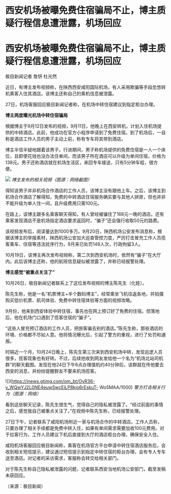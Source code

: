# 西安机场被曝免费住宿骗局不止，博主质疑行程信息遭泄露，机场回应

# 西安机场被曝免费住宿骗局不止，博主质疑行程信息遭泄露，机场回应

极目新闻记者 詹钘 杜光然

近日，有博主发布视频称，在陕西西安咸阳国际机场，有人采用欺骗等手段忽悠转机乘客入住其酒店。该博主还称自己的乘机信息被泄露。

27日，机场客服回应极目新闻记者称，在机场中转住宿建议到指定柜台办理。

**博主两度曝光机场中转住宿骗局**

根据博主于9月12日发布的视频，9月11日，他晚上在西安转机，计划入住机场提供的中转酒店。此前，他成功在官方小程序申请到了免费住宿。到了机场后，一自称是酒店工作人员的男子主动上前，称有专车将其带到酒店。

博主半信半疑地跟着该男子。行进期间，男子称机场提供的免费住宿是一人一个床位，且即使花钱也没办法住单间，而该男子所在酒店可以升级为单间住宿，价格为138元。男子还称酒店就在机场生活区，来回专车接送，只有5分钟车程，很方便。

![](https://inews.gtimg.com/om_bt/O71sMyi9BJaM7Zpyhk_N3dAO9zJs28mkISL3mlZwATx2cAA/1000)
_博主发布的相关视频（图源：网络截图）_

得知该男子并非机场合作酒店的工作人员，该博主没有跟他上车。之后，该博主到机场合作酒店了解得知，免费的中转酒店住宿服务确实要与其他人拼房，但也并非不能升级为单人住一间，且升级费用只需100元。

在路上，该博主跟多名乘客聊天得知，有人曾经被骗住了168元一晚的酒店。还有乘客发现酒店不是机场指定酒店要求返回时，“骗子”还会强行收取50元的路费。

该视频发布后，阅读量达到1000多万。9月20日，陕西机场公安发布消息称，根据该博主的举报素材，陕西机场公安加大巡查管控力度，严厉打击冒充工作人员揽客乘车、住宿等违法扰序行为，9月来已处罚148人次，行政拘留3人。

10月19日，该博主再次发布视频称，第二次到西安机场时，依然有“骗子”在大厅内。此后该博主还称，他的航班信息疑似被泄露了，并称已经报警处理。

**博主感觉“被重点关注了”**

10月26日，极目新闻记者联系上了这位发布视频的博主陈先生（化姓）。

陈先生称，他是一名“机票博主+半个数码博主”，经常乘坐飞机往返各地，并拍摄购买低价机票、航司体验、免费中转住宿体验等方面的视频攻略。

9月份，他来到西安体验中转住宿，事先也在网上预订好了免费的住宿。但落地后，他在机场门口遇到了揽客住宿的“骗子”。

“这些人冒充预订酒店的工作人员，把旅客骗去别的酒店。”陈先生称，那些酒店的环境、价格都不尽如人意。他将情况曝光后，引起了警方的重视，进行了处罚和通报。

时隔近一个月，10月24日晚上，陈先生第三次来到西安机场中转，发现巡逻人员很多，揽客现象也有好转。不过，后续他收到网友发给他一个名为“机场北站司机群”的聊天截图。发现在他24日下午6点办理值机约40分钟后，该群就在传他要去西安的消息，并纷纷提醒群友不要来机场揽客。

![](https://inews.gtimg.com/om_bt/OvR36-y_WQwYJ2L0NE4euwSwcEiLP8kjo6rEskuT-
Wo5MAA/1000) _警方打击相关行为（图源：网络）_

看到这些聊天记录，陈先生很生气，觉得自己的隐私被泄露了。“经过前面的事情之后，感觉我自己被重点关注了。”在视频中陈先生称，已经报警处理。

27日下午，记者联系了咸阳机场附近一家与机场合作的中转酒店。工作人员称，只要办理了相关手续都是免费中转入住，如果有单间需求需要加收100元费用。对于拉客行为，工作人员建议下机后直接到大厅的酒店柜台办理，确保安全入住。

咸阳机场客服回应极目新闻称，乘客在机场官方平台申请中转住宿酒店服务后，会收到相关短信提示，建议通过短信提示到指定中转住宿的柜台办理，会有专人专车送至酒店。对记者的采访需求，客服称会转交给相关部门。

对于陈先生称自己隐私被泄露的问题，记者联系西安当地机场公安部门，截至发稿未获回应。

（来源：极目新闻）

